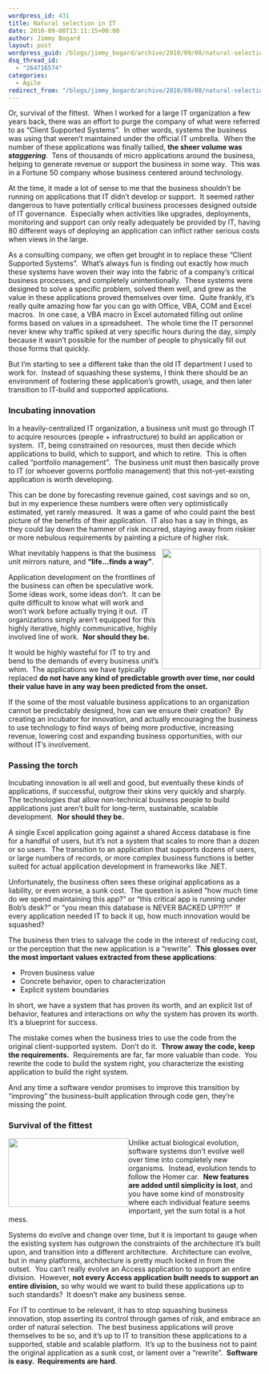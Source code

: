 ```yaml
---
wordpress_id: 431
title: Natural selection in IT
date: 2010-09-08T13:11:15+00:00
author: Jimmy Bogard
layout: post
wordpress_guid: /blogs/jimmy_bogard/archive/2010/09/08/natural-selection-in-it.aspx
dsq_thread_id:
  - "264716574"
categories:
  - Agile
redirect_from: "/blogs/jimmy_bogard/archive/2010/09/08/natural-selection-in-it.aspx/"
---
```

Or, survival of the fittest.&#160; When I worked for a large IT organization a few years back, there was an effort to purge the company of what were referred to as “Client Supported Systems”.&#160; In other words, systems the business was using that weren’t maintained under the official IT umbrella.&#160; When the number of these applications was finally tallied, **the sheer volume was _staggering_**.&#160; Tens of thousands of micro applications around the business, helping to generate revenue or support the business in some way.&#160; This was in a Fortune 50 company whose business centered around technology.

At the time, it made a lot of sense to me that the business shouldn’t be running on applications that IT didn’t develop or support.&#160; It seemed rather dangerous to have potentially critical business processes designed outside of IT governance.&#160; Especially when activities like upgrades, deployments, monitoring and support can only really adequately be provided by IT, having 80 different ways of deploying an application can inflict rather serious costs when views in the large.

As a consulting company, we often get brought in to replace these “Client Supported Systems”.&#160; What’s always fun is finding out exactly how much these systems have woven their way into the fabric of a company’s critical business processes, and completely unintentionally.&#160; These systems were designed to solve a specific problem, solved them well, and grew as the value in these applications proved themselves over time.&#160; Quite frankly, it’s really quite amazing how far you can go with Office, VBA, COM and Excel macros.&#160; In one case, a VBA macro in Excel automated filling out online forms based on values in a spreadsheet.&#160; The whole time the IT personnel never knew why traffic spiked at very specific hours during the day, simply because it wasn’t possible for the number of people to physically fill out those forms that quickly.

But I’m starting to see a different take than the old IT department I used to work for.&#160; Instead of squashing these systems, I think there should be an environment of fostering these application’s growth, usage, and then later transition to IT-build and supported applications.

### Incubating innovation

In a heavily-centralized IT organization, a business unit must go through IT to acquire resources (people + infrastructure) to build an application or system.&#160; IT, being constrained on resources, must then decide which applications to build, which to support, and which to retire.&#160; This is often called “portfolio management”.&#160; The business unit must then basically prove to IT (or whoever governs portfolio management) that this not-yet-existing application is worth developing.

This can be done by forecasting revenue gained, cost savings and so on, but in my experience these numbers were often very optimistically estimated, yet rarely measured.&#160; It was a game of who could paint the best picture of the benefits of their application.&#160; IT also has a say in things, as they could lay down the hammer of risk incurred, staying away from riskier or more nebulous requirements by painting a picture of higher risk.

<img style="margin-left: 0px;margin-right: 0px" align="right" src="http://www.moviemobsters.com/wp-content/uploads/2009/11/jeff_goldblum.jpg" width="197" height="240" />What inevitably happens is that the business unit mirrors nature, and **“life…finds a way”**. 

Application development on the frontlines of the business can often be speculative work.&#160; Some ideas work, some ideas don’t.&#160; It can be quite difficult to know what will work and won’t work before actually trying it out.&#160; IT organizations simply aren’t equipped for this highly iterative, highly communicative, highly involved line of work.&#160; **Nor should they be.**

It would be highly wasteful for IT to try and bend to the demands of every business unit’s whim.&#160; The applications we have typically replaced **do not have any kind of predictable growth over time, nor could their value have in any way been predicted from the onset.**

If the some of the most valuable business applications to an organization cannot be predictably designed, how can we ensure their creation?&#160; By creating an incubator for innovation, and actually encouraging the business to use technology to find ways of being more productive, increasing revenue, lowering cost and expanding business opportunities, with our without IT’s involvement.

### Passing the torch

Incubating innovation is all well and good, but eventually these kinds of applications, if successful, outgrow their skins very quickly and sharply.&#160; The technologies that allow non-technical business people to build applications just aren’t built for long-term, sustainable, scalable development.&#160; **Nor should they be.**

A single Excel application going against a shared Access database is fine for a handful of users, but it’s not a system that scales to more than a dozen or so users.&#160; The transition to an application that supports dozens of users, or large numbers of records, or more complex business functions is better suited for actual application development in frameworks like .NET.

Unfortunately, the business often sees these original applications as a liability, or even worse, a sunk cost.&#160; The question is asked “how much time do we spend maintaining this app?” or “this critical app is running under Bob’s desk?” or “you mean this database is NEVER BACKED UP?!?!”&#160; If every application needed IT to back it up, how much innovation would be squashed?

The business then tries to salvage the code in the interest of reducing cost, or the perception that the new application is a “rewrite”.&#160; **This** **glosses over the most important values extracted from these applications**:

  * Proven business value
  * Concrete behavior, open to characterization
  * Explicit system boundaries

In short, we have a system that has proven its worth, and an explicit list of behavior, features and interactions on _why_ the system has proven its worth.&#160; It’s a blueprint for success.

The mistake comes when the business tries to use the code from the original client-supported system.&#160; Don’t do it.&#160; **Throw away the code, keep the requirements.**&#160; Requirements are far, far more valuable than code.&#160; You rewrite the code to build the system right, you characterize the existing application to build the right system.

And any time a software vendor promises to improve this transition by “improving” the business-built application through code gen, they’re missing the point.

### Survival of the fittest

<img style="margin-left: 0px;margin-right: 0px" align="left" src="http://blog.ponoko.com/wp-content/uploads/2008/12/homer-car.gif" width="240" height="137" />Unlike actual biological evolution, software systems don’t evolve well over time into completely new organisms.&#160; Instead, evolution tends to follow the Homer car.&#160; **New features are added until simplicity is lost**, and you have some kind of monstrosity where each individual feature seems important, yet the sum total is a hot mess.

Systems do evolve and change over time, but it is important to gauge when the existing system has outgrown the constraints of the architecture it’s built upon, and transition into a different architecture.&#160; Architecture can evolve, but in many platforms, architecture is pretty much locked in from the outset.&#160; You can’t really evolve an Access application to support an entire division.&#160; However, **not every Access application built needs to support an entire division,** so why would we want to build these applications up to such standards?&#160; It doesn’t make any business sense.

For IT to continue to be relevant, it has to stop squashing business innovation, stop asserting its control through games of risk, and embrace an order of natural selection.&#160; The best business applications will prove themselves to be so, and it’s up to IT to transition these applications to a supported, stable and scalable platform.&#160; It’s up to the business not to paint the original application as a sunk cost, or lament over a “rewrite”.&#160; **Software is easy.&#160; Requirements are hard**.